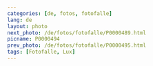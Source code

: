 ```yaml
---
categories: [de, fotos, fotofalle]
lang: de
layout: photo
next_photo: /de/fotos/fotofalle/P0000489.html
picname: P0000494
prev_photo: /de/fotos/fotofalle/P0000495.html
tags: [Fotofalle, Lux]
---
```

